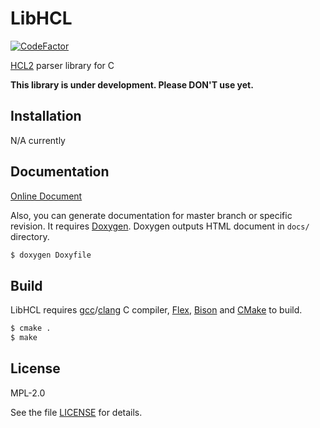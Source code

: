 # LibHCL
[![CodeFactor](https://www.codefactor.io/repository/github/nukosuke/libhcl/badge)](https://www.codefactor.io/repository/github/nukosuke/libhcl)

[HCL2](https://github.com/hashicorp/hcl2/blob/master/hcl/hclsyntax/spec.md) parser library for C

**This library is under development. Please DON'T use yet.**

## Installation

N/A currently

## Documentation

[Online Document](https://nukosuke.github.io/libhcl)

Also, you can generate documentation for master branch or specific revision.
It requires [Doxygen](http://www.doxygen.nl/). Doxygen outputs HTML document in `docs/` directory.

``` sh
$ doxygen Doxyfile
```

## Build

LibHCL requires [gcc](https://gcc.gnu.org/)/[clang](https://clang.llvm.org/) C compiler, [Flex](https://github.com/westes/flex), [Bison](https://www.gnu.org/software/bison/) and [CMake](https://cmake.org/) to build.

``` sh
$ cmake .
$ make
```

## License

MPL-2.0

See the file [LICENSE](./LICENSE) for details.
